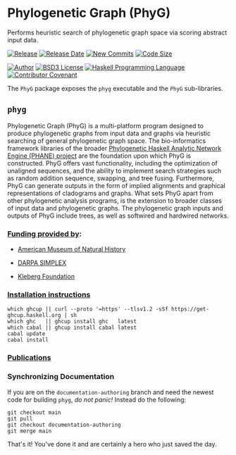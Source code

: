 # Phylogenetic Graph (PhyG)

Performs heuristic search of phylogenetic graph space via scoring abstract input data.

[![Release             ][GitHub-release-img]][GitHub-release-ref]
[![Release Date        ][GitHub-tagdate-img]][GitHub-release-ref]
[![New Commits         ][GitHub-commits-img]][GitHub-commits-ref]
[![Code Size           ][GitHub-codelen-img]][GitHub-codelen-ref]

[![Author              ][GitHub-authors-img]][GitHub-authors-ref]
[![BSD3 License        ][GitHub-license-img]][GitHub-license-ref]
[![Haskell Programming Language][GitHub-prolang-img]][GitHub-prolang-ref]
[![Contributor Covenant][GitHub-conduct-img]][GitHub-conduct-ref]

The `PhyG` package exposes the `phyg` executable and the `PhyG` sub-libraries.

## `phyg`

Phylogenetic Graph (PhyG) is a multi-platform program designed to produce phylogenetic graphs from input data and graphs via heuristic searching of general phylogenetic graph space.
The bio-informatics framework libraries of the broader [Phylogenetic Haskell Analytic Network Engine (PHANE) project][GitHub-PHANE-Readme] are the foundation upon which PhyG is constructed.
PhyG offers vast functionality, including the optimization of unaligned sequences, and the ability to implement search strategies such as random addition sequence, swapping, and tree fusing.
Furthermore, PhyG can generate outputs in the form of implied alignments and graphical representations of cladograms and graphs.
What sets PhyG apart from other phylogenetic analysis programs, is the extension to broader classes of input data and phylogenetic graphs.
The phylogenetic graph inputs and outputs of PhyG include trees, as well as softwired and hardwired networks.


### [Funding provided by][GitHub-Funding]:

  * [American Museum of Natural History][Funding-0]

  * [DARPA SIMPLEX][Funding-1]

  * [Kleberg Foundation][Funding-2]


### [Installation instructions][GitHub-Install]

```
which ghcup || curl --proto '=https' --tlsv1.2 -sSf https://get-ghcup.haskell.org | sh
which ghc   || ghcup install ghc   latest
which cabal || ghcup install cabal latest
cabal update
cabal install
```

### [Publications][GitHub-PHANE-Papers]

### Synchronizing Documentation

If you are on the `documentation-authoring` branch and need the newest code for building `phyg`, *do not panic!*
Instead do the following:

```
git checkout main
git pull
git checkout documentation-authoring
git merge main
```

That's it! You've done it and are certainly a hero who just saved the day.

[Funding-0]: https://www.amnh.org/our-research/computational-sciences
[Funding-1]: https://www.darpa.mil/program/simplifying-complexity-in-scientific-discovery
[Funding-2]: http://www.klebergfoundation.org/

[GitHub-authors-img]: https://img.shields.io/badge/author-Ward%20Wheeler-blue.svg?color=134EA2
[GitHub-authors-ref]: https://github.com/AMNH/PhyG/tree/master/doc/AUTHORS.md
[GitHub-codelen-img]: https://img.shields.io/github/languages/code-size/AMNH/PhyG.svg?style=popout&color=yellowgreen
[GitHub-codelen-ref]: https://github.com/AMNH/PhyG/archive/master.zip
[GitHub-commits-img]: https://img.shields.io/github/commits-since/AMNH/PhyG/v0.1.2.svg?style=popout&color=yellowgreen
[GitHub-commits-ref]: https://github.com/AMNH/PhyG/commits/master
[GitHub-conduct-img]: https://img.shields.io/badge/Contributor%20Covenant-2.0-4baaaa.svg
[GitHub-conduct-ref]: https://github.com/AMNH/PhyG/blob/master/doc/Code_Of_Conduct.md
[GitHub-license-img]: https://img.shields.io/badge/license-BSD3-blue.svg?color=134EA2
[GitHub-license-ref]: https://github.com/AMNH/PhyG/blob/master/doc/LICENSE
[GitHub-prolang-img]: https://img.shields.io/badge/language-Haskell-blue.svg
[GitHub-prolang-ref]: https://www.haskell.org
[GitHub-release-img]: https://img.shields.io/github/release-pre/AMNH/PhyG.svg?style=popout&color=orange
[GitHub-release-ref]: https://github.com/AMNH/PhyG/releases/latest
[GitHub-tagdate-img]: https://img.shields.io/github/release-date-pre/AMNH/PhyG.svg?style=popout&color=orange

[GitHub-Funding]: https://github.com/AMNH/PhyG/blob/master/doc/Funding.md
[GitHub-Install]: https://github.com/AMNH/PhyG/blob/master/doc/tutorials/Installation.md

[GitHub-PHANE-Readme]: https://github.com/AMNH/PHANE#readme
[GitHub-PHANE-Papers]: https://github.com/AMNH/PHANE/blob/master/doc/Publications.md
